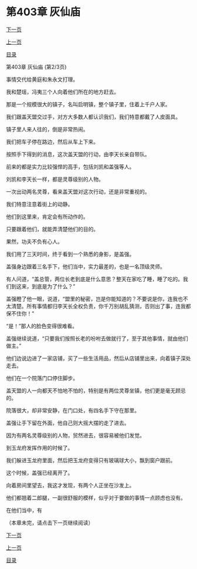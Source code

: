 <h1>第403章   灰仙庙</h1>
            <div><p><a href="./1208_%E7%AC%AC403%E7%AB%A0_%E7%81%B0%E4%BB%99%E5%BA%99.md">下一页</a></p><p><a href="./1206_%E7%AC%AC403%E7%AB%A0_%E7%81%B0%E4%BB%99%E5%BA%99.md">上一页</a></p><p><a href="../">目录</a></p></div>
            <div><p>第403章   灰仙庙 (第2/3页)</p><p>事情交代给黄庭和朱永文打理。</p><p>我和楚瑶，冯夷三个人向着他们所在的地方赶去。</p><p>那是一个规模很大的镇子，名叫启明镇，整个镇子里，住着上千户人家。</p><p>我们跟盖天盟交过手，对方大多数人都认识我们，我们特意都戴了人皮面具。</p><p>镇子里人来人往的，倒是非常热闹。</p><p>我们把车子停在路边，然后从车上下来。</p><p>按照手下得到的消息，这次盖天盟的行动，由李天长亲自带队。</p><p>前来的都是实力比较强悍的高手，包括刘凯和盖强等人。</p><p>刘凯和李天长一样，都是灵尊级别的人物。</p><p>一次出动两名灵尊，看来盖天盟对这次行动，还是非常重视的。</p><p>我们特意注意着街上的动静。</p><p>他们到这里来，肯定会有所动作的。</p><p>只要跟着他们，就能弄清楚他们的目的。</p><p>果然，功夫不负有心人。</p><p>我们用了三天时间，终于看到一个熟悉的身影，是盖强。</p><p>盖强身边跟着三名手下，他们当中，实力最差的，也是一名顶级灵师。</p><p>有人问道，“盖总管，两位长老到底是什么意思？整天在家吃了睡，睡了吃的。我们到这来，到底是为了什么？”</p><p>盖强瞪了他一眼，说道，“盟里的秘密，岂是你能知道的？不要说是你，连我也不太清楚。所有事情都归李天长全权负责，你千万别胡乱猜测，否则出了事，连我都保不住你！”</p><p>“是！”那人的脸色变得很难看。</p><p>盖强继续说道，“只要我们按照长老的吩咐去做就行了，至于其他事情，就由他们做主。”</p><p>他们边说边进了一家店铺，买了一些生活用品，然后从店铺里出来，向着镇子深处走去。</p><p>他们在一个院落门口停住脚步。</p><p>盖天盟的人一向都天不怕地不怕的，特别是有两位灵尊坐镇，他们更是毫无顾忌的。</p><p>院落很大，却非常安静，在门口处，有四名手下守在那里。</p><p>盖强让手下留在外面，他自己则大摇大摆的走了进去。</p><p>因为有两名灵尊级别的人物，贸然进去，很容易被他们发觉。</p><p>到玉龙府发挥作用的时候了。</p><p>我们躲进玉龙府里面，然后把玉龙府变得只有玻璃球大小，飘到窗户跟前。</p><p>这个时候，盖强已经离开了。</p><p>向着房间里望去，我这才发现，有两个人正坐在沙发上。</p><p>他们都翘着二郎腿，一副很舒服的模样，似乎对于要做的事情一点顾虑也没有。</p><p>在他们当中，有</p><p>（本章未完，请点击下一页继续阅读）</p></div>
            <div><p><a href="./1208_%E7%AC%AC403%E7%AB%A0_%E7%81%B0%E4%BB%99%E5%BA%99.md">下一页</a></p><p><a href="./1206_%E7%AC%AC403%E7%AB%A0_%E7%81%B0%E4%BB%99%E5%BA%99.md">上一页</a></p><p><a href="../">目录</a></p></div>